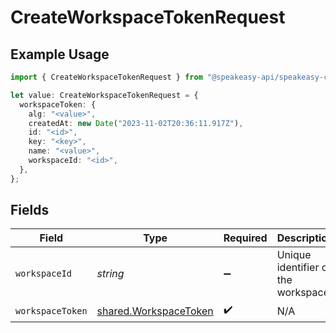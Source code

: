 # CreateWorkspaceTokenRequest

## Example Usage

```typescript
import { CreateWorkspaceTokenRequest } from "@speakeasy-api/speakeasy-client-sdk-typescript/sdk/models/operations";

let value: CreateWorkspaceTokenRequest = {
  workspaceToken: {
    alg: "<value>",
    createdAt: new Date("2023-11-02T20:36:11.917Z"),
    id: "<id>",
    key: "<key>",
    name: "<value>",
    workspaceId: "<id>",
  },
};
```

## Fields

| Field                                                                 | Type                                                                  | Required                                                              | Description                                                           |
| --------------------------------------------------------------------- | --------------------------------------------------------------------- | --------------------------------------------------------------------- | --------------------------------------------------------------------- |
| `workspaceId`                                                         | *string*                                                              | :heavy_minus_sign:                                                    | Unique identifier of the workspace.                                   |
| `workspaceToken`                                                      | [shared.WorkspaceToken](../../../sdk/models/shared/workspacetoken.md) | :heavy_check_mark:                                                    | N/A                                                                   |